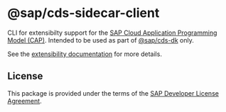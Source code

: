 # @sap/cds-sidecar-client
CLI for extensibilty support for the [SAP Cloud Application Programming Model (CAP)](https://cap.cloud.sap).
Intended to be used as part of [@sap/cds-dk](https://www.npmjs.com/package/@sap/cds-dk) only.

See the [extensibility documentation](https://cap.cloud.sap/docs/advanced/extensibility#extend-saas-applications) for more details.

## License
This package is provided under the terms of the [SAP Developer License Agreement](https://tools.hana.ondemand.com/developer-license-3_1.txt).
